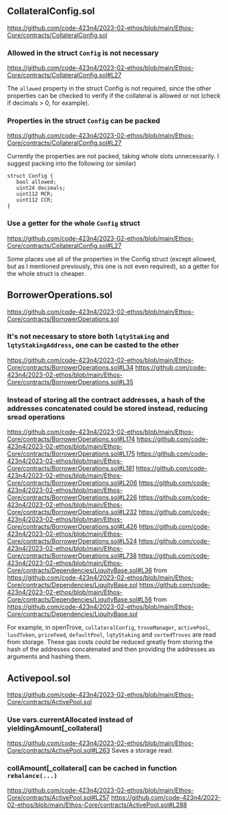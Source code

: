 ## CollateralConfig.sol
https://github.com/code-423n4/2023-02-ethos/blob/main/Ethos-Core/contracts/CollateralConfig.sol

### Allowed in the struct `Config` is not necessary
https://github.com/code-423n4/2023-02-ethos/blob/main/Ethos-Core/contracts/CollateralConfig.sol#L27

The `allowed` property in the struct Config is not required, since the other properties can be checked to verify if the collateral is allowed or not (check if decimals > 0, for example).

### Properties in the struct `Config` can be packed
https://github.com/code-423n4/2023-02-ethos/blob/main/Ethos-Core/contracts/CollateralConfig.sol#L27

 Currently the properties are not packed, taking whole slots unnecessarily. I suggest packing into the following (or similar)
``` 
struct Config {
   bool allowed;
   uint24 decimals;
   uint112 MCR;
   uint112 CCR;
}
```

### Use a getter for the whole `Config` struct
https://github.com/code-423n4/2023-02-ethos/blob/main/Ethos-Core/contracts/CollateralConfig.sol#L27

Some places use all of the properties in the Config struct (except allowed, but as I mentioned previously, this one is not even required), so a getter for the whole struct is cheaper.

## BorrowerOperations.sol 
https://github.com/code-423n4/2023-02-ethos/blob/main/Ethos-Core/contracts/BorrowerOperations.sol

### It's not necessary to store both `lqtyStaking` and `lqtyStakingAddress`, one can be casted to the other
https://github.com/code-423n4/2023-02-ethos/blob/main/Ethos-Core/contracts/BorrowerOperations.sol#L34
https://github.com/code-423n4/2023-02-ethos/blob/main/Ethos-Core/contracts/BorrowerOperations.sol#L35

### Instead of storing all the contract addresses, a hash of the addresses concatenated could be stored instead, reducing sread operations
https://github.com/code-423n4/2023-02-ethos/blob/main/Ethos-Core/contracts/BorrowerOperations.sol#L174
https://github.com/code-423n4/2023-02-ethos/blob/main/Ethos-Core/contracts/BorrowerOperations.sol#L175
https://github.com/code-423n4/2023-02-ethos/blob/main/Ethos-Core/contracts/BorrowerOperations.sol#L181
https://github.com/code-423n4/2023-02-ethos/blob/main/Ethos-Core/contracts/BorrowerOperations.sol#L206
https://github.com/code-423n4/2023-02-ethos/blob/main/Ethos-Core/contracts/BorrowerOperations.sol#L226
https://github.com/code-423n4/2023-02-ethos/blob/main/Ethos-Core/contracts/BorrowerOperations.sol#L232
https://github.com/code-423n4/2023-02-ethos/blob/main/Ethos-Core/contracts/BorrowerOperations.sol#L426
https://github.com/code-423n4/2023-02-ethos/blob/main/Ethos-Core/contracts/BorrowerOperations.sol#L524
https://github.com/code-423n4/2023-02-ethos/blob/main/Ethos-Core/contracts/BorrowerOperations.sol#L738
https://github.com/code-423n4/2023-02-ethos/blob/main/Ethos-Core/contracts/Dependencies/LiquityBase.sol#L36 from https://github.com/code-423n4/2023-02-ethos/blob/main/Ethos-Core/contracts/Dependencies/LiquityBase.sol
https://github.com/code-423n4/2023-02-ethos/blob/main/Ethos-Core/contracts/Dependencies/LiquityBase.sol#L56 from https://github.com/code-423n4/2023-02-ethos/blob/main/Ethos-Core/contracts/Dependencies/LiquityBase.sol

For example, in openTrove, `collateralConfig`, `troveManager`, `activePool`, `lusdToken`, `priceFeed`, `defaultPool`, `lqtyStaking` and `sortedTroves` are read from storage. These gas costs could be reduced greatly from storing the hash of the addresses concatenated and then providing the addresses as arguments and hashing them.

## Activepool.sol 

https://github.com/code-423n4/2023-02-ethos/blob/main/Ethos-Core/contracts/ActivePool.sol

### Use vars.currentAllocated instead of yieldingAmount[_collateral]

https://github.com/code-423n4/2023-02-ethos/blob/main/Ethos-Core/contracts/ActivePool.sol#L263
Saves a storage read.

### collAmount[_collateral] can be cached in function `rebalance(...)`

https://github.com/code-423n4/2023-02-ethos/blob/main/Ethos-Core/contracts/ActivePool.sol#L257
https://github.com/code-423n4/2023-02-ethos/blob/main/Ethos-Core/contracts/ActivePool.sol#L288

